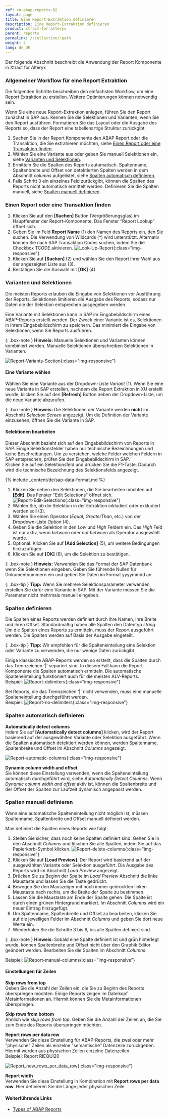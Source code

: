 ```yaml
---
ref: xu-abap-reports-02
layout: page
title: Eine Report-Extraktion definieren
description: Eine Report-Extraktion definieren
product: xtract-for-alteryx
parent: reports
permalink: /:collection/:path
weight: 2
lang: de_DE
---
```


Der folgende Abschnitt beschreibt die Anwendung der Report Komponente in Xtract for Alteryx 

### Allgemeiner Workflow für eine Report Extraktion

Die folgenden Schritte beschreiben den einfachsten Workflow, um eine Report Extraktion zu erstellen.
Weitere Optimierungen können notwendig sein.

Wenn Sie eine neue Report-Extraktion anlegen, führen Sie den Report zunächst in SAP aus.
Kennen Sie die Selektionen und Varianten, wenn Sie den Report ausführen.
Formatieren Sie das Layout oder die Ausgabe des Reports so, dass der Report eine tabellenartige Struktur zurückgibt.

1. Suchen Sie in der Report Komponente den ABAP Report oder die Transaktion, die Sie extrahieren möchten, siehe [Einen Report oder eine Transaktion finden](#einen-report-oder-eine-transaktion-finden).
2. Wählen Sie eine Variante aus oder geben Sie manuell Selektionen ein, siehe [Varianten und Selektionen](#varianten-und-selektionen).
3. Ermitteln Sie die Spalten des Reports automatisch. Spaltenname, Spaltenbreite und Offset von detektierten Spalten werden in dem Abschnitt *columns* aufgelistet, siehe [Spalten automatisch definieren](#spalten-automatisch-definieren).
4. Falls Schritt 3 ein einzelnes Feld zurückgibt, können die Spalten des Reports nicht automatisch ermittelt werden. Definieren Sie die Spalten manuell, siehe [Spalten manuell definieren](#spalten-manuell-definieren).


### Einen Report oder eine Transaktion finden
1. Klicken Sie auf den **[Suchen]** Button (Vergrößerungsglas) im Hauptfenster der Report-Komponente. Das Fenster “Report Lookup” öffnet sich.
2. Geben Sie im Feld **Report Name** (1) den Namen des Reports ein, den Sie suchen. Die Verwendung von Wildcards (*) wird unterstützt. 
Alternativ können Sie nach SAP Transaktion Codes suchen, indem Sie die Checkbox TCODE aktivieren.
![Look-Up-Report](/img/content/Look-Up-Report.png){:class="img-responsive"}
3. Klicken Sie auf **[Suchen]** (2) und wählen Sie den Report Ihrer Wahl aus der angezeigten Liste aus (3).
4. Bestätigen Sie die Auswahl mit **[OK]** (4).


### Varianten und Selektionen

Die meisten Reports erlauben die Eingabe von Selektionen vor Ausführung der Reports.
Selektionen limitieren die Ausgabe des Reports, sodass nur Daten die der Selektion entsprechen ausgegeben werden.

Eine Variante mit Selektionen kann in SAP im Eingabebildschirm eines ABAP-Reports erstellt werden.
Der Zweck einer Variante ist es, Selektionen in Ihrem Eingabebildschirm zu speichern.
Das minimiert die Eingabe von Selektionen, wenn Sie Reports ausführen.

{: .box-note }
**Hinweis:** Manuelle Selektionen und Varianten können kombiniert werden. Manuelle Selektionen überschreiben Selektionen in Varianten.

![Report-Variants-Section](/img/content/Report-Variants-Selection.png){:class="img-responsive"}
#### Eine Variante wählen
Wählen Sie eine Variante aus der Dropdown-Liste *Variant* (1).
Wenn Sie eine neue Variante in SAP erstellen, nachdem die Report Extraktion in XU erstellt wurde, klicken Sie auf den **[Refresh]** Button neben der Dropdown-Liste, um die neue Variante abzurufen.

{: .box-note }
**Hinweis:** Die Selektionen der Variante werden **nicht** im Abschnitt *Selection Screen* angezeigt. 
Um die Definition der Variante einzusehen, öffnen Sie die Variante in SAP.

#### Selektionen bearbeiten

Dieser Abschnitt bezieht sich auf den Eingabebildschirm von Reports in SAP.
Einige Selektionsfelder haben nur technische Bezeichnungen und keine Beschreibungen.
Um zu verstehen, welche Felder welchen Feldern in SAP entsprechen, prüfen Sie den Eingabebildschirm in SAP. <br>
Klicken Sie auf ein Selektionsfeld und drücken Sie die F1-Taste. Dadurch wird die technische Bezeichnung des Selektionsfelds angezeigt.

{% include _content/de/sap-data-format.md  %}

1. Klicken Sie neben den Selektionen, die Sie bearbeiten möchten auf **[Edit]**. Das Fenster "Edit Selections" öffnet sich.
![Report-Edit-Selections](/img/content/Report-Edit-Selections.png){:class="img-responsive"}
2. Wählen Sie, ob die Selektion in der Extraktion inkludiert oder exkludiert werden soll (3).
3. Wählen Sie einen Operator (*Equal*, *GreaterThan*, etc.) von der Dropdown-Liste *Option* (4). 
4. Geben Sie die Selektion in den *Low* und *High* Feldern ein. Das *High* Feld ist nur aktiv, wenn *between* oder *not between* als Operator ausgewählt wurde.
5. Optional: Klicken Sie auf **[Add Selection]** (5), um weitere Bedingungen hinzuzufügen.
6. Klicken Sie auf **[OK]** (6), um die Selektion zu bestätigen.

{: .box-note }
**Hinweis:** Verwenden Sie das Format der SAP Datenbank wenn Sie Selektionen eingeben. Geben Sie führende Nullen für Dokumentnummern ein und geben Sie Daten im Format yyyymmdd an.
	
{: .box-tip }
**Tipp:** Wenn Sie mehrere Selektionsparameter verwenden, erstellen Sie dafür eine Variante in SAP. Mit der Variante müssen Sie die Parameter nicht mehrmals manuell eingeben. 


### Spalten definieren
Die Spalten eines Reports werden definiert durch ihre Namen, ihre Breite und ihren Offset. 
Standardmäßig haben alle Spalten den Datentyp *string*.
Um die Spalten eines Reports zu ermitteln, muss der Report ausgeführt werden. Die Spalten werden auf Basis der Ausgabe eingeteilt.

    
{: .box-tip }
**Tipp:** Wir empfehlen für die Spalteneinteilung eine Selektion oder Variante zu verwenden, die nur wenige Daten zurückgibt. 

Einige klassische ABAP-Reports werden so erstellt, dass die Spalten durch das Trennzeichen '\|' separiert sind.
In diesem Fall kann die Report-Komponente die Spalten automatisch ermitteln.
Die automatische Spalteneinteilung funktioniert auch für die meisten ALV-Reports.<br>
Beispiel:
![Report-delimiters](/img/content/Report_new_delimiters.png){:class="img-responsive"}

Bei Reports, die das Trennzeichen '\|' nicht verwenden, muss eine manuelle Spalteneinteilung durchgeführt werden.<br>
Beispiel:
![Report-no-delimiters](/img/content/Report_new_no_delimiters.png){:class="img-responsive"}


### Spalten automatisch definieren
**Automatically detect columns** <br>
Indem Sie auf **[Automatically detect columns]** klicken, wird der Report basierend auf der ausgewählten Variante oder Selektion ausgeführt.
Wenn die Spalten automatisch detektiert werden können, werden Spaltenname, Spaltenbreite und Offset im Abschnitt *Columns* angezeigt.

![Report-automatic-columns](/img/content/Report_new_automatic_columns.png){:class="img-responsive"}


**Dynamic column width and offset**<br>
Sie können diese Einstellung verwenden, wenn die Spalteneinteilung automatisch durchgeführt wird, siehe *Automatically Detect Columns*.
Wenn *Dynamic column width and offset* aktiv ist, können die Spaltenbreite und der Offset der Spalten zur Laufzeit dynamisch angepasst werden.

### Spalten manuell definieren
Wenn eine automatische Spalteneinteilung nicht möglich ist, müssen Spaltenname, Spaltenbreite und Offset manuell definiert werden.

Man definiert die Spalten eines Reports wie folgt:

1. Stellen Sie sicher, dass noch keine Spalten definiert sind. Gehen Sie in den Abschnitt *Columns* und löschen Sie alle Spalten, indem Sie auf das Papierkorb-Symbol klicken.
![Report-delete-columns](/img/content/Report_new_delete_column.png){:class="img-responsive"}
2. Klicken Sie auf **[Load Preview]**. Der Report wird basierend auf der ausgewählten Variante oder Selektion ausgeführt. Die Ausgabe des Reports wird im Abschnitt *Load Preview* angezeigt.
3. Drücken Sie zu Beginn der Spalte im *Load Preview* Abschnitt die linke Maustaste und lassen Sie die Taste gedrückt.  
4. Bewegen Sie den Mauszeiger mit noch immer gedrückten linken Maustaste nach rechts, um die Breite der Spalte zu bestimmen.
5. Lassen Sie die Maustaste am Ende der Spalte gehen. Die Spalte ist durch einen grünen Hintergrund markiert. Im Abschnitt *Columns* wird ein neuer Eintrag hinzugefügt. 
6. Um Spaltenname, Spaltenbreite und Offset zu bearbeiten, klicken Sie auf die jeweiligen Felder im Abschnitt *Columns* und geben Sie dort neue Werte ein.
7. Wiederholen Sie die Schritte 3 bis 6, bis alle Spalten definiert sind.


{: .box-note }
**Hinweis:** Sobald eine Spalte definiert ist und grün hinterlegt wurde, können Spaltenbreite und Offset nicht über den Graphik Editor geändert werden. Bearbeiten Sie die Spalten im Abschnitt *Columns*.

Beispiel:
![Report-manual-columns](/img/content/Report_new_manual.png){:class="img-responsive"}


#### Einstellungen für Zeilen
**Skip rows from top**<br>
Geben Sie die Anzahl der Zeilen ein, die Sie zu Beginn des Reports überspringen möchten. 
Einige Reports zeigen im Dateikopf Metainformationen an. Hiermit können Sie die Metainformationen überspringen.

**Skip rows from bottom**<br>
Ähnlich wie *skip rows from top*. 
Geben Sie die Anzahl der Zeilen an, die Sie zum Ende des Reports überspringen möchten.


**Report rows per data row**<br>
Verwenden Sie diese Einstellung für ABAP-Reports, die zwei oder mehr "physische" Zeilen als einzelne "semantische" Datenzeile zurückgeben.
Hiermit werden aus physischen Zeilen einzelne Datenzeilen. <br>
Beispiel: Report RIEQUI20 

![Report_new_rows_per_data_row](/img/content/Report_new_rows_per_data_row.png){:class="img-responsive"}

**Report width**<br>
Verwenden Sie diese Einstellung in Kombination mit **Report rows per data row**. 
Hier definieren Sie die Länge jeder physischen Zeile.

#### Weiterführende Links
- [Types of ABAP Reports](https://wiki.scn.sap.com/wiki/display/ABAP/Types+of+Reports)


<!---
### Further reading..

Most reports can be extracted in dialog mode. Some reports have to be extracted in background mode.
Reports that may cause issues:
- Reports w/o column separator '|', such as RM07MBST
- Reports with a '|' in the actual data.
- Reports, that split a line over multiple lines
- Interactive Reports that are meant for reporting purposes and offer navigational features.
- Reports created via report painter

{: .box-tip }
**Tip:** Instead of hard coding manual selections or variants, use parameters. This allows setting selections and variants at runtime.

--->